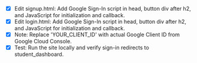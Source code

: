- [x] Edit signup.html: Add Google Sign-In script in head, button div after h2, and JavaScript for initialization and callback.
- [x] Edit login.html: Add Google Sign-In script in head, button div after h2, and JavaScript for initialization and callback.
- [x] Note: Replace 'YOUR_CLIENT_ID' with actual Google Client ID from Google Cloud Console.
- [x] Test: Run the site locally and verify sign-in redirects to student_dashboard.
